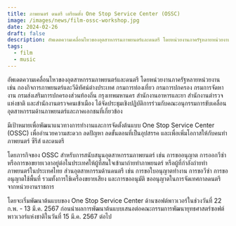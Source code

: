 ```yaml
---
title: ภาพยนตร์ ดนตรี เตรียมตั้ง One Stop Service Center (OSSC)
image: /images/news/film-ossc-workshop.jpg
date: 2024-02-26
draft: false
description: อัพเดตความเคลื่อนไหวของอุตสาหกรรมภาพยนตร์และดนตรี โดยหน่วยงานภาครัฐหลายหน่วยงาน เช่น กองกิจการภาพยนตร์และวีดิทัศน์ต่างประเทศ กรมการท่องเที่ยว กรมการปกครอง กรมการจัดหางาน กรมส่งเสริมการปกครองส่วนท้องถิ่น กรุงเทพมหานคร สำนักงานอาหารและยา สำนักงานตำรวจแห่งชาติ และสำนักงานตรวจคนเข้าเมือง ได้จัดประชุมเชิงปฏิบัติการร่วมกับคณะอนุกรรมการขับเคลื่อนอุตสาหกรรมด้านภาพยนตร์และภาคเอกชนที่เกี่ยวข้อง
tags:
  - film
  - music
---
```


อัพเดตความเคลื่อนไหวของอุตสาหกรรมภาพยนตร์และดนตรี โดยหน่วยงานภาครัฐหลายหน่วยงาน เช่น กองกิจการภาพยนตร์และวีดิทัศน์ต่างประเทศ กรมการท่องเที่ยว กรมการปกครอง กรมการจัดหางาน กรมส่งเสริมการปกครองส่วนท้องถิ่น กรุงเทพมหานคร สำนักงานอาหารและยา สำนักงานตำรวจแห่งชาติ และสำนักงานตรวจคนเข้าเมือง ได้จัดประชุมเชิงปฏิบัติการร่วมกับคณะอนุกรรมการขับเคลื่อนอุตสาหกรรมด้านภาพยนตร์และภาคเอกชนที่เกี่ยวข้อง

มีเป้าหมายเพื่อพัฒนาแนวทางการทำงานและการจัดตั้งต้นแบบ One Stop Service Center (OSSC) เพื่ออำนวยความสะดวก ลดปัญหา ลดขั้นตอนที่เป็นอุปสรรค และเพื่อเพิ่มโอกาสให้กับคนทำภาพยนตร์ ซีรีส์ และดนตรี

โดยภารกิจของ OSSC สำหรับการสนับสนุนอุตสาหกรรมภาพยนตร์ เช่น การขออนุญาต การออกวีซ่า หรือการขอขยายเวลาอยู่ต่อในประเทศให้ผู้ที่สนใจเข้ามาถ่ายทำภาพยนตร์ หรือผู้ที่กำลังถ่ายทำภาพยนตร์ในประเทศไทย ส่วนอุตสาหกรรมด้านดนตรี เช่น การขอใบอนุญาตทำงาน การขอวีซ่า การขออนุญาตใช้พื้นที่ รวมทั้งการใช้เครื่องขยายเสียง และการขออนุมัติ ขออนุญาตในการจัดเทศกาลดนตรีจากหน่วยงานราชการ

โดยจะเริ่มพัฒนาต้นแบบของ One Stop Service Center ด้านซอฟต์พาวเวอร์ในช่วงวันที่  22  ก.พ. -  13  มี.ค. 2567 ก่อนนำผลการพัฒนาต้นแบบเสนอต่อคณะกรรมการพัฒนายุทธศาสตร์ซอฟต์พาวเวอร์แห่งชาติในวันที่ 15 มี.ค. 2567 ต่อไป